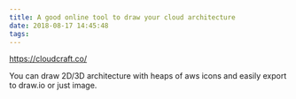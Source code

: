 ```yaml
---
title: A good online tool to draw your cloud architecture
date: 2018-08-17 14:45:48
tags:
---
```


https://cloudcraft.co/

You can draw 2D/3D architecture with heaps of aws icons and easily export to draw.io or just image.
